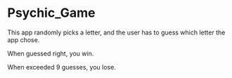 # Psychic_Game

This app randomly picks a letter, and the user has to guess which letter the app chose. 

When guessed right, you win.

When exceeded 9 guesses, you lose. 
